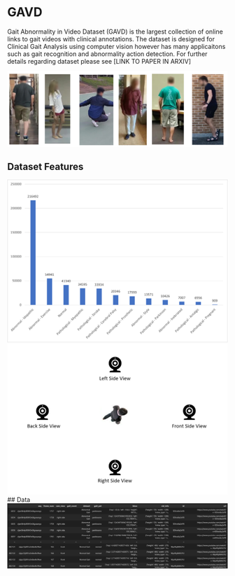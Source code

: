 # GAVD
Gait Abnormality in Video Dataset (GAVD) is the largest collection of online links to gait videos with clinical annotations. The dataset is designed for Clinical Gait Analysis using computer vision however has many applicaitons such as gait recognition and abnormality action detection. For further details regarding dataset please see [LINK TO PAPER IN ARXIV]

<img src="figures/GAVD_examples.png" alt="GAVD example frames" width="600"/>

## Dataset Features

<img src="figures/Example Gait Category Numbers2.png" alt="Gait Subclasses" width="600"/>

<img src="figures/person-centric.png" alt="Camera View Annotations" width="600"/>
## Data
<img src="figures/GAVD_data_sample.png" alt="Example GAVD Annotation Data Structure" width="600"/>

